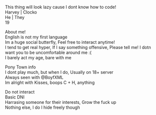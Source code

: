<p> 
This thing will look lazy cause I dont know how to code! <br>
Harvey | Clocko <br> 
He | They  <br>
19<br>

About me! <br> 
English is not my first language <br>
Im a huge social butterfly, Feel free to interact anytime!<br> 
I tend to get real hyper, If I say something offensive, Please tell me! I dotn want you to be uncomfortable around me :( <br> 
I barely act my age, bare with me<br>

Pony Town info <br>
I dont play much, but when I do, Usually on 18+ server <br>
Always seen with @BoyfXML <br>
Im alright with Kisses, boops C + H, anything

Do not interact <br>
Basic DNI <br>
Harrasing someone for their interests, Grow the fuck up <br> 
Nothing else, I do I hide freely though<br>
